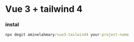 # Vue 3 + tailwind 4


### instal
```bat 
npx degit aminelahmary/vue3-tailwind4 your-project-name 
```